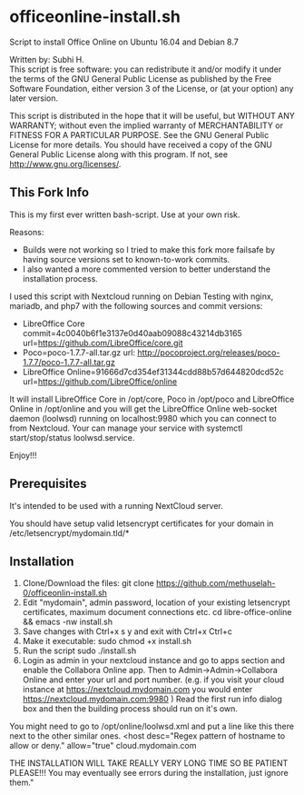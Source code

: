 # officeonline-install.sh

Script to install Office Online on Ubuntu 16.04 and Debian 8.7 

Written by: Subhi H.<br>
This script is free software: you can redistribute it and/or modify it under the terms of the GNU General Public License as published by the Free Software Foundation, either version 3 of the License, or (at your option) any later version.

This script is distributed in the hope that it will be useful, but WITHOUT ANY WARRANTY; without even the implied warranty of MERCHANTABILITY or FITNESS FOR A PARTICULAR PURPOSE. See the GNU General Public License for more details.
You should have received a copy of the GNU General Public License along with this program. If not, see http://www.gnu.org/licenses/.

## This Fork Info
This is my first ever written bash-script. Use at your own risk.

Reasons:
  - Builds were not working so I tried to make this fork more failsafe by having source versions set to known-to-work commits.
  - I also wanted a more commented version to better understand the installation process.

I used this script with Nextcloud running on Debian Testing with nginx, mariadb, and php7 with the following sources and commit versions:
  - LibreOffice Core commit=4c0040b6f1e3137e0d40aab09088c43214db3165 url=https://github.com/LibreOffice/core.git
  - Poco=poco-1.7.7-all.tar.gz url: http://pocoproject.org/releases/poco-1.7.7/poco-1.7.7-all.tar.gz
  - LibreOffice Online=91666d7cd354ef31344cdd88b57d644820dcd52c url=https://github.com/LibreOffice/online

It will install LibreOffice Core in /opt/core, Poco in /opt/poco and LibreOffice Online in /opt/online and you will get the LibreOffice Online web-socket daemon (loolwsd) running on localhost:9980 which you can connect to from Nextcloud. Your can manage your service with systemctl start/stop/status loolwsd.service.

Enjoy!!!

## Prerequisites
It's intended to be used with a running NextCloud server.

You should have setup valid letsencrypt certificates for your domain in /etc/letsencrypt/mydomain.tld/*

## Installation
1. Clone/Download the files:
git clone https://github.com/methuselah-0/officeonlin-install.sh
2. Edit "mydomain", admin password, location of your existing letsencrypt certificates, maximum document connections etc.
cd libre-office-online && emacs -nw install.sh
4. Save changes with
Ctrl+x s y and exit with Ctrl+x Ctrl+c
5. Make it executable:
sudo chmod +x install.sh
5. Run the script
sudo ./install.sh
6. Login as admin in your nextcloud instance and go to apps section and enable the Collabora Online app. Then to Admin->Admin->Collabora Online and enter your url and port number. (e.g. if you visit your cloud instance at https://nextcloud.mydomain.com you would enter https://nextcloud.mydomain.com:9980 )
Read the first run info dialog box and then the building process should run on it's own.

You might need to go to /opt/online/loolwsd.xml and put a line like this there next to the other similar ones.
<host desc="Regex pattern of hostname to allow or deny." allow="true" cloud.mydomain.com


THE INSTALLATION WILL TAKE REALLY VERY LONG TIME SO BE PATIENT PLEASE!!! You may eventually see errors during the installation, just ignore them."
